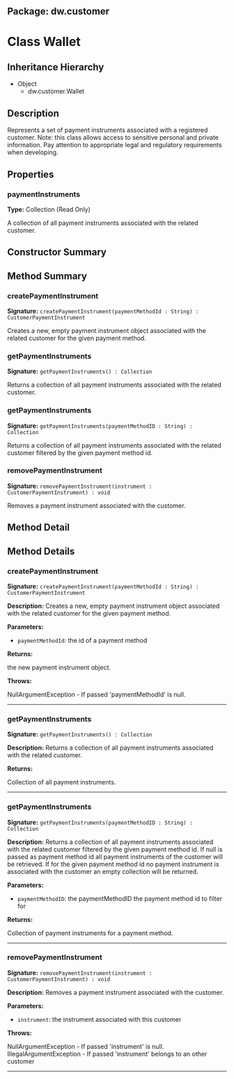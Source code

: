 ## Package: dw.customer

# Class Wallet

## Inheritance Hierarchy

- Object
  - dw.customer.Wallet

## Description

Represents a set of payment instruments associated with a registered customer. Note: this class allows access to sensitive personal and private information. Pay attention to appropriate legal and regulatory requirements when developing.

## Properties

### paymentInstruments

**Type:** Collection (Read Only)

A collection of all payment instruments associated with the
 related customer.

## Constructor Summary

## Method Summary

### createPaymentInstrument

**Signature:** `createPaymentInstrument(paymentMethodId : String) : CustomerPaymentInstrument`

Creates a new, empty payment instrument object associated with the related customer for the given payment method.

### getPaymentInstruments

**Signature:** `getPaymentInstruments() : Collection`

Returns a collection of all payment instruments associated with the related customer.

### getPaymentInstruments

**Signature:** `getPaymentInstruments(paymentMethodID : String) : Collection`

Returns a collection of all payment instruments associated with the related customer filtered by the given payment method id.

### removePaymentInstrument

**Signature:** `removePaymentInstrument(instrument : CustomerPaymentInstrument) : void`

Removes a payment instrument associated with the customer.

## Method Detail

## Method Details

### createPaymentInstrument

**Signature:** `createPaymentInstrument(paymentMethodId : String) : CustomerPaymentInstrument`

**Description:** Creates a new, empty payment instrument object associated with the related customer for the given payment method.

**Parameters:**

- `paymentMethodId`: the id of a payment method

**Returns:**

the new payment instrument object.

**Throws:**

NullArgumentException - If passed 'paymentMethodId' is null.

---

### getPaymentInstruments

**Signature:** `getPaymentInstruments() : Collection`

**Description:** Returns a collection of all payment instruments associated with the related customer.

**Returns:**

Collection of all payment instruments.

---

### getPaymentInstruments

**Signature:** `getPaymentInstruments(paymentMethodID : String) : Collection`

**Description:** Returns a collection of all payment instruments associated with the related customer filtered by the given payment method id. If null is passed as payment method id all payment instruments of the customer will be retrieved. If for the given payment method id no payment instrument is associated with the customer an empty collection will be returned.

**Parameters:**

- `paymentMethodID`: the paymentMethodID the payment method id to filter for

**Returns:**

Collection of payment instruments for a payment method.

---

### removePaymentInstrument

**Signature:** `removePaymentInstrument(instrument : CustomerPaymentInstrument) : void`

**Description:** Removes a payment instrument associated with the customer.

**Parameters:**

- `instrument`: the instrument associated with this customer

**Throws:**

NullArgumentException - If passed 'instrument' is null.
IllegalArgumentException - If passed 'instrument' belongs to an other customer

---